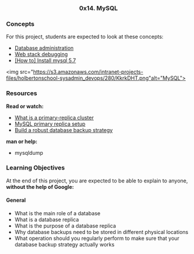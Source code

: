 <center><h3>0x14. MySQL</h3></center>

<h3>Concepts</h3>

<p>For this project, students are expected to look at these concepts:</p>

<ul>
<li><a href="https://alx-intranet.hbtn.io/concepts/49">Database administration</a></li>
<li><a href="https://alx-intranet.hbtn.io/concepts/68">Web stack debugging</a></li>
<li><a href="https://alx-intranet.hbtn.io/concepts/100002">[How to] Install mysql 5.7</a></li>
</ul>


<img src="https://s3.amazonaws.com/intranet-projects-files/holbertonschool-sysadmin_devops/280/KkrkDHT.png"alt="MySQL">

<h3>Resources</h3>

<p><b>Read or watch:</b></p>

<ul>
<li><a href="https://alx-intranet.hbtn.io/rltoken/eojqG9FZbA6QVWN5P9cLzA">What is a primary-replica cluster</a></li>
<li><a href="https://alx-intranet.hbtn.io/rltoken/z2KVk2UKLMc0RvHMdJmYLg">MySQL primary replica setup</a></li>
<li><a href="https://alx-intranet.hbtn.io/rltoken/BharnxaLb-BDDYFywzME2Q">Build a robust database backup strategy</a></li>
</ul>
<p><b>man or help:</b></p>
<ul>
<li>mysqldump</li>
</ul>

<h3>Learning Objectives</h3>
<p>At the end of this project, you are expected to be able to explain to anyone, <b>without the help of Google:</b></p>

<h4>General</h4>
<ul>
<li>What is the main role of a database</li>
<li>What is a database replica</li>
<li>What is the purpose of a database replica</li>
<li>Why database backups need to be stored in different physical locations</li>
<li>What operation should you regularly perform to make sure that your database backup strategy actually works</li>
</ul>
